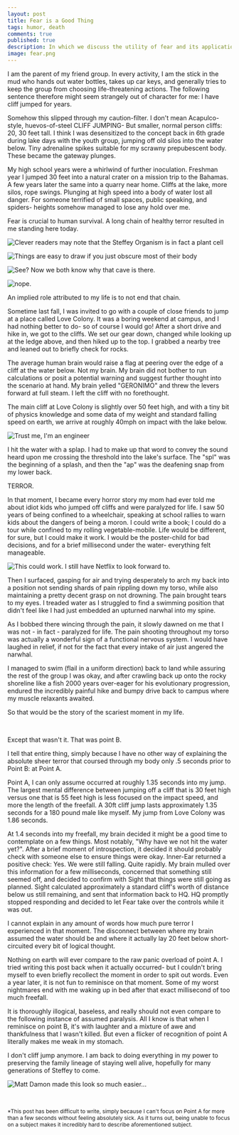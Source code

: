 ```yaml
---
layout: post
title: Fear is a Good Thing
tags: humor, death
comments: true
published: true
description: In which we discuss the utility of fear and its applications towards not dying.
image: fear.png
---
```


I am the parent of my friend group.
In every activity, I am the stick in the mud who hands out water bottles, takes up car keys, and generally tries to keep the group from choosing life-threatening actions. The following sentence therefore might seem strangely out of character for me: I have cliff jumped for years.

Somehow this slipped through my caution-filter. I don't mean Acapulco-style, huevos-of-steel CLIFF JUMPING- But smaller, normal person cliffs: 20, 30 feet tall. I think I was desensitized to the concept back in 6th grade during lake days with the youth group, jumping off old silos into the water below. Tiny adrenaline spikes suitable for my scrawny prepubescent body. These became the gateway plunges.

My high school years were a whirlwind of further inoculation. Freshman year I jumped 30 feet into a natural crater on a mission trip to the Bahamas. A few years later the same into a quarry near home. Cliffs at the lake, more silos, rope swings. Plunging at high speed into a body of water lost all danger. For someone terrified of small spaces, public speaking, and spiders- heights somehow managed to lose any hold over me.

Fear is crucial to human survival. A long chain of healthy terror resulted in me standing here today.

![Clever readers may note that the Steffey Organism is in fact a plant cell](http://i.imgur.com/3Nomk5L.png "Clever readers may note that the Steffey Organism is in fact a plant cell")

![Things are easy to draw if you just obscure most of their body](http://i.imgur.com/L771ApS.png "Things are easy to draw if you just obscure most of their body")

![See?  Now we both know why that cave is there.](http://i.imgur.com/zJjClkH.png "See?  Now we both know why that cave is there.")

![nope.](http://i.imgur.com/MHQyQpA.png "nope.")

An implied role attributed to my life is to not end that chain.

Sometime last fall, I was invited to go with a couple of close friends to jump at a place called Love Colony. It was a boring weekend at campus, and I had nothing better to do- so of course I would go! After a short drive and hike in, we got to the cliffs. We set our gear down, changed while looking up at the ledge above, and then hiked up to the top. I grabbed a nearby tree and leaned out to briefly check for rocks.

The average human brain would raise a flag at peering over the edge of a cliff at the water below. Not my brain. My brain did not bother to run calculations or posit a potential warning and suggest further thought into the scenario at hand. My brain yelled "GERONIMO" and threw the levers forward at full steam. I left the cliff with no forethought.

The main cliff at Love Colony is slightly over 50 feet high, and with a tiny bit of physics knowledge and some data of my weight and standard falling speed on earth, we arrive at roughly 40mph on impact with the lake below.

![Trust me, I'm an engineer](http://i.imgur.com/gfg1IGY.png "Trust me, I'm an engineer")

I hit the water with a splap.
I had to make up that word to convey the sound heard upon me crossing the threshold into the lake's surface. The "spl" was the beginning of a splash, and then the "ap" was the deafening snap from my lower back.

TERROR.

In that moment, I became every horror story my mom had ever told me about idiot kids who jumped off cliffs and were paralyzed for life. I saw 50 years of being confined to a wheelchair, speaking at school rallies to warn kids about the dangers of being a moron. I could write a book; I could do a tour while confined to my rolling vegetable-mobile. Life would be different, for sure, but I could make it work. I would be the poster-child for bad decisions, and for a brief millisecond under the water- everything felt manageable.

![This could work.  I still have Netflix to look forward to.](http://i.imgur.com/OMcDvs7.png "This could work.  I still have Netflix to look forward to.")

Then I surfaced, gasping for air and trying desperately to arch my back into a position not sending shards of pain rippling down my torso, while also maintaining a pretty decent grasp on not drowning. The pain brought tears to my eyes. I treaded water as I struggled to find a swimming position that didn't feel like I had just embedded an upturned narwhal into my spine.

As I bobbed there wincing through the pain, it slowly dawned on me that I was not - in fact - paralyzed for life. The pain shooting throughout my torso was actually a wonderful sign of a functional nervous system. I would have laughed in relief, if not for the fact that every intake of air just angered the narwhal.

I managed to swim (flail in a uniform direction) back to land while assuring the rest of the group I was okay, and after crawling back up onto the rocky shoreline like a fish 2000 years over-eager for his evolutionary progression, endured the incredibly painful hike and bumpy drive back to campus where my muscle relaxants awaited.

So that would be the story of the scariest moment in my life.

<br/>

Except that wasn't it. That was point B.

I tell that entire thing, simply because I have no other way of explaining the absolute sheer terror that coursed through my body only .5 seconds prior to Point B: at Point A.

Point A, I can only assume occurred at roughly 1.35 seconds into my jump. The largest mental difference between jumping off a cliff that is 30 feet high versus one that is 55 feet high is less focused on the impact speed, and more the length of the freefall. A 30ft cliff jump lasts approximately 1.35 seconds for a 180 pound male like myself. My jump from Love Colony was 1.86 seconds.

At 1.4 seconds into my freefall, my brain decided it might be a good time to contemplate on a few things. Most notably, "Why have we not hit the water yet?".
After a brief moment of introspection, it decided it should probably check with someone else to ensure things were okay.
Inner-Ear returned a positive check: Yes. We were still falling. Quite rapidly.
My brain mulled over this information for a few milliseconds, concerned that something still seemed off, and decided to confirm with Sight that things were still going as planned.
Sight calculated approximately a standard cliff's worth of distance below us still remaining, and sent that information back to HQ.
HQ promptly stopped responding and decided to let Fear take over the controls while it was out.

I cannot explain in any amount of words how much pure terror I experienced in that moment. The disconnect between where my brain assumed the water should be and where it actually lay 20 feet below short-circuited every bit of logical thought.

Nothing on earth will ever compare to the raw panic overload of point A. I tried writing this post back when it actually occurred- but I couldn't bring myself to even briefly recollect the moment in order to spit out words. Even a year later, it is not fun to reminisce on that moment. Some of my worst nightmares end with me waking up in bed after that exact millisecond of too much freefall.

It is thoroughly illogical, baseless, and really should not even compare to the following instance of assumed paralysis. All I know is that when I reminisce on point B, it's with laughter and a mixture of awe and thankfulness that I wasn't killed. But even a flicker of recognition of point A literally makes me weak in my stomach.

I don't cliff jump anymore. I am back to doing everything in my power to preserving the family lineage of staying well alive, hopefully for many generations of Steffey to come.

![Matt Damon made this look so much easier...](http://i.imgur.com/6l5WQCk.png "Matt Damon made this look so much easier...")

<br/>

<span style="font-size:9pt;">\*This post has been difficult to write, simply because I can't focus on Point A for more than a few seconds without feeling absolutely sick. As it turns out, being unable to focus on a subject makes it incredibly hard to describe aforementioned subject.</span>
